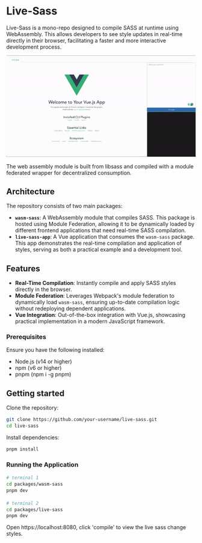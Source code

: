 # Live-Sass

Live-Sass is a mono-repo designed to compile SASS at runtime using WebAssembly. This allows developers to see style updates in real-time directly in their browser, facilitating a faster and more interactive development process.

![live-sass.gif](live-sass.gif)

The web assembly module is built from libsass and compiled with a module federated wrapper for decentralized consumption.

## Architecture

The repository consists of two main packages:

- **`wasm-sass`**: A WebAssembly module that compiles SASS. This package is hosted using Module Federation, allowing it to be dynamically loaded by different frontend applications that need real-time SASS compilation.
- **`live-sass-app`**: A Vue application that consumes the `wasm-sass` package. This app demonstrates the real-time compilation and application of styles, serving as both a practical example and a development tool.

## Features

- **Real-Time Compilation**: Instantly compile and apply SASS styles directly in the browser.
- **Module Federation**: Leverages Webpack's module federation to dynamically load `wasm-sass`, ensuring up-to-date compilation logic without redeploying dependent applications.
- **Vue Integration**: Out-of-the-box integration with Vue.js, showcasing practical implementation in a modern JavaScript framework.

### Prerequisites

Ensure you have the following installed:
- Node.js (v14 or higher)
- npm (v6 or higher)
- pnpm (npm i -g pnpm)

## Getting started

Clone the repository:

```bash
git clone https://github.com/your-username/live-sass.git
cd live-sass
```

Install dependencies:
```bash
pnpm install
```

### Running the Application

```bash
# terminal 1
cd packages/wasm-sass
pnpm dev

# terminal 2
cd packages/live-sass
pnpm dev
```

Open https://localhost:8080, click 'compile' to view the live sass change styles.
